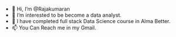 - 👋 Hi, I’m @Rajakumaran
- 👀 I’m interested to be become a data analyst.
- 🌱 I have completed full stack Data Science course in Alma Better.
- 📫 You Can Reach me in my Gmail.
<!---
Rajakumaran-S/Rajakumaran-S is a ✨ special ✨ repository because its `README.md` (this file) appears on your GitHub profile.
You can click the Preview link to take a look at your changes.
--->
